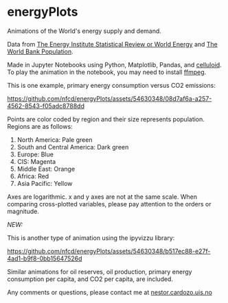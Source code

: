 # energyPlots
Animations of the World's energy supply and demand.

Data from [The Energy Institute Statistical Review or World Energy](https://www.energyinst.org/statistical-review) and [The World Bank Population](https://data.worldbank.org/indicator/SP.POP.TOTL?view=chart).

Made in Jupyter Notebooks using Python, Matplotlib, Pandas, and [celluloid](https://github.com/jwkvam/celluloid). To play the animation in the notebook, you may need to install [ffmpeg](https://www.ffmpeg.org/download.html).

This is one example, primary energy consumption versus CO2 emissions:

https://github.com/nfcd/energyPlots/assets/54630348/08d7af6a-a257-4562-8543-f05adc8788dd

Points are color coded by region and their size represents population. Regions are as follows:

1. North America: Pale green
2. South and Central America: Dark green
3. Europe: Blue
4. CIS: Magenta
5. Middle East: Orange
6. Africa: Red
7. Asia Pacific: Yellow

Axes are logarithmic. x and y axes are not at the same scale. When comparing cross-plotted variables, please pay attention to the orders or magnitude.

*NEW:*

This is another type of animation using the ipyvizzu library:

https://github.com/nfcd/energyPlots/assets/54630348/b517ec88-e27f-4ad1-b9f8-0bb15647526d

Similar animations for oil reserves, oil production, primary energy consumption per capita, and CO2 per capita, are included.

Any comments or questions, please contact me at [nestor.cardozo.uis.no](mailto:nestor.cardozo@uis.no)
